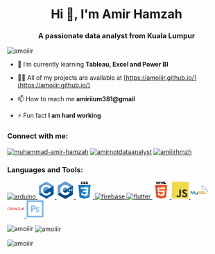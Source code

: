 <h1 align="center">Hi 👋, I'm Amir Hamzah</h1>
<h3 align="center">A passionate data analyst from Kuala Lumpur</h3>

<p align="left"> <img src="https://komarev.com/ghpvc/?username=amoiiir&label=Profile%20views&color=0e75b6&style=flat" alt="amoiiir" /> </p>

- 🌱 I’m currently learning **Tableau, Excel and Power BI**

- 👨‍💻 All of my projects are available at [https://amoiiir.github.io/](https://amoiiir.github.io/)

- 📫 How to reach me **amiriium381@gmail**

- ⚡ Fun fact **I am hard working**

<h3 align="left">Connect with me:</h3>
<p align="left">
<a href="https://linkedin.com/in/muhammad-amir-hamzah" target="blank"><img align="center" src="https://raw.githubusercontent.com/rahuldkjain/github-profile-readme-generator/master/src/images/icons/Social/linked-in-alt.svg" alt="muhammad-amir-hamzah" height="30" width="40" /></a>
<a href="https://kaggle.com/amirnotdataanalyst" target="blank"><img align="center" src="https://raw.githubusercontent.com/rahuldkjain/github-profile-readme-generator/master/src/images/icons/Social/kaggle.svg" alt="amirnotdataanalyst" height="30" width="40" /></a>
<a href="https://instagram.com/amiiirhmzh" target="blank"><img align="center" src="https://raw.githubusercontent.com/rahuldkjain/github-profile-readme-generator/master/src/images/icons/Social/instagram.svg" alt="amiiirhmzh" height="30" width="40" /></a>
</p>

<h3 align="left">Languages and Tools:</h3>
<p align="left"> <a href="https://www.arduino.cc/" target="_blank" rel="noreferrer"> <img src="https://cdn.worldvectorlogo.com/logos/arduino-1.svg" alt="arduino" width="40" height="40"/> </a> <a href="https://www.cprogramming.com/" target="_blank" rel="noreferrer"> <img src="https://raw.githubusercontent.com/devicons/devicon/master/icons/c/c-original.svg" alt="c" width="40" height="40"/> </a> <a href="https://www.w3schools.com/cpp/" target="_blank" rel="noreferrer"> <img src="https://raw.githubusercontent.com/devicons/devicon/master/icons/cplusplus/cplusplus-original.svg" alt="cplusplus" width="40" height="40"/> </a> <a href="https://www.w3schools.com/css/" target="_blank" rel="noreferrer"> <img src="https://raw.githubusercontent.com/devicons/devicon/master/icons/css3/css3-original-wordmark.svg" alt="css3" width="40" height="40"/> </a> <a href="https://firebase.google.com/" target="_blank" rel="noreferrer"> <img src="https://www.vectorlogo.zone/logos/firebase/firebase-icon.svg" alt="firebase" width="40" height="40"/> </a> <a href="https://flutter.dev" target="_blank" rel="noreferrer"> <img src="https://www.vectorlogo.zone/logos/flutterio/flutterio-icon.svg" alt="flutter" width="40" height="40"/> </a> <a href="https://www.w3.org/html/" target="_blank" rel="noreferrer"> <img src="https://raw.githubusercontent.com/devicons/devicon/master/icons/html5/html5-original-wordmark.svg" alt="html5" width="40" height="40"/> </a> <a href="https://developer.mozilla.org/en-US/docs/Web/JavaScript" target="_blank" rel="noreferrer"> <img src="https://raw.githubusercontent.com/devicons/devicon/master/icons/javascript/javascript-original.svg" alt="javascript" width="40" height="40"/> </a> <a href="https://www.mysql.com/" target="_blank" rel="noreferrer"> <img src="https://raw.githubusercontent.com/devicons/devicon/master/icons/mysql/mysql-original-wordmark.svg" alt="mysql" width="40" height="40"/> </a> <a href="https://www.oracle.com/" target="_blank" rel="noreferrer"> <img src="https://raw.githubusercontent.com/devicons/devicon/master/icons/oracle/oracle-original.svg" alt="oracle" width="40" height="40"/> </a> <a href="https://www.photoshop.com/en" target="_blank" rel="noreferrer"> <img src="https://raw.githubusercontent.com/devicons/devicon/master/icons/photoshop/photoshop-line.svg" alt="photoshop" width="40" height="40"/> </a> </p>

<p><img align="left" src="https://github-readme-stats.vercel.app/api/top-langs?username=amoiiir&show_icons=true&locale=en&layout=compact" alt="amoiiir" /></p>

<p>&nbsp;<img align="center" src="https://github-readme-stats.vercel.app/api?username=amoiiir&show_icons=true&locale=en" alt="amoiiir" /></p>

<p><img align="center" src="https://github-readme-streak-stats.herokuapp.com/?user=amoiiir&" alt="amoiiir" /></p>


